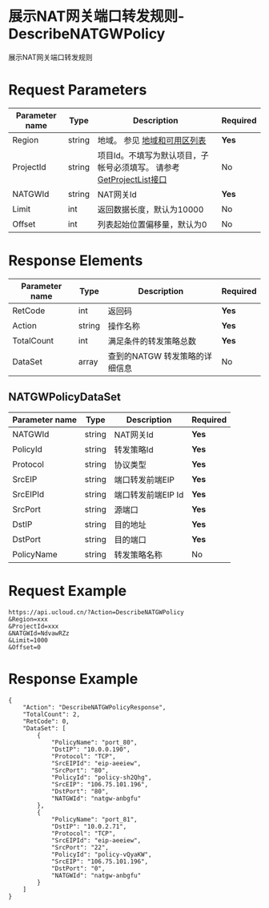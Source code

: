 # 展示NAT网关端口转发规则-DescribeNATGWPolicy

展示NAT网关端口转发规则

# Request Parameters
|Parameter name|Type|Description|Required|
|---|---|---|---|
|Region|string|地域。 参见 [地域和可用区列表](../summary/regionlist.html)|**Yes**|
|ProjectId|string|项目Id。不填写为默认项目，子帐号必须填写。 请参考[GetProjectList接口](../summary/get_project_list.html)|No|
|NATGWId|string|NAT网关Id|**Yes**|
|Limit|int|返回数据长度，默认为10000|No|
|Offset|int|列表起始位置偏移量，默认为0|No|

# Response Elements
|Parameter name|Type|Description|Required|
|---|---|---|---|
|RetCode|int|返回码|**Yes**|
|Action|string|操作名称|**Yes**|
|TotalCount|int|满足条件的转发策略总数|**Yes**|
|DataSet|array|查到的NATGW 转发策略的详细信息|No|

## NATGWPolicyDataSet
|Parameter name|Type|Description|Required|
|---|---|---|---|
|NATGWId|string|NAT网关Id|**Yes**|
|PolicyId|string|转发策略Id|**Yes**|
|Protocol|string|协议类型|**Yes**|
|SrcEIP|string|端口转发前端EIP|**Yes**|
|SrcEIPId|string|端口转发前端EIP Id|**Yes**|
|SrcPort|string|源端口|**Yes**|
|DstIP|string|目的地址|**Yes**|
|DstPort|string|目的端口|**Yes**|
|PolicyName|string|转发策略名称|No|

# Request Example
```
https://api.ucloud.cn/?Action=DescribeNATGWPolicy
&Region=xxx
&ProjectId=xxx
&NATGWId=NdvawRZz
&Limit=1000
&Offset=0
```

# Response Example
```
{
    "Action": "DescribeNATGWPolicyResponse", 
    "TotalCount": 2, 
    "RetCode": 0, 
    "DataSet": [
        {
            "PolicyName": "port_80", 
            "DstIP": "10.0.0.190", 
            "Protocol": "TCP", 
            "SrcEIPId": "eip-aeeiew", 
            "SrcPort": "80", 
            "PolicyId": "policy-sh2Qhg", 
            "SrcEIP": "106.75.101.196", 
            "DstPort": "80", 
            "NATGWId": "natgw-anbgfu"
        }, 
        {
            "PolicyName": "port_81", 
            "DstIP": "10.0.2.71", 
            "Protocol": "TCP", 
            "SrcEIPId": "eip-aeeiew", 
            "SrcPort": "22", 
            "PolicyId": "policy-vQyaKW", 
            "SrcEIP": "106.75.101.196", 
            "DstPort": "0", 
            "NATGWId": "natgw-anbgfu"
        }
    ]
}
```

